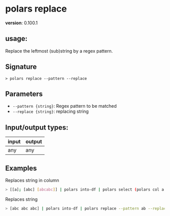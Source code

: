 # polars replace

**version**: 0.100.1

## **usage**:

Replace the leftmost (sub)string by a regex pattern.

## Signature

`> polars replace --pattern --replace`

## Parameters

- `--pattern {string}`: Regex pattern to be matched
- `--replace {string}`: replacing string

## Input/output types:

| input | output |
| ----- | ------ |
| any   | any    |

## Examples

Replaces string in column

```bash
> [[a]; [abc] [abcabc]] | polars into-df | polars select (polars col a | polars replace --pattern ab --replace AB) | polars collect
```

Replaces string

```bash
> [abc abc abc] | polars into-df | polars replace --pattern ab --replace AB
```
